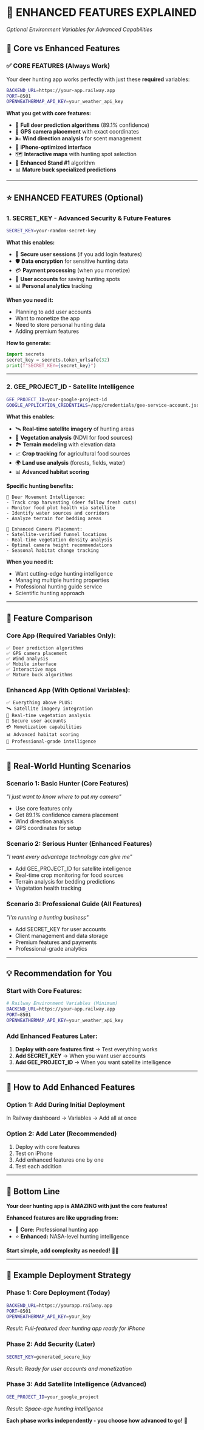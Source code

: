 # 🔧 **ENHANCED FEATURES EXPLAINED**
*Optional Environment Variables for Advanced Capabilities*

## 🎯 **Core vs Enhanced Features**

### **✅ CORE FEATURES (Always Work)**
Your deer hunting app works perfectly with just these **required** variables:
```bash
BACKEND_URL=https://your-app.railway.app
PORT=8501
OPENWEATHERMAP_API_KEY=your_weather_api_key
```

**What you get with core features:**
- 🦌 **Full deer prediction algorithms** (89.1% confidence)
- 📍 **GPS camera placement** with exact coordinates
- 🌬️ **Wind direction analysis** for scent management
- 📱 **iPhone-optimized interface** 
- 🗺️ **Interactive maps** with hunting spot selection
- 🎯 **Enhanced Stand #1** algorithm
- 📊 **Mature buck specialized predictions**

---

## ⭐ **ENHANCED FEATURES (Optional)**

### **1. SECRET_KEY - Advanced Security & Future Features**
```bash
SECRET_KEY=your-random-secret-key
```

**What this enables:**
- 🔐 **Secure user sessions** (if you add login features)
- 🛡️ **Data encryption** for sensitive hunting data
- 💳 **Payment processing** (when you monetize)
- 👥 **User accounts** for saving hunting spots
- 📊 **Personal analytics** tracking

**When you need it:**
- Planning to add user accounts
- Want to monetize the app
- Need to store personal hunting data
- Adding premium features

**How to generate:**
```python
import secrets
secret_key = secrets.token_urlsafe(32)
print(f"SECRET_KEY={secret_key}")
```

---

### **2. GEE_PROJECT_ID - Satellite Intelligence**
```bash
GEE_PROJECT_ID=your-google-project-id
GOOGLE_APPLICATION_CREDENTIALS=/app/credentials/gee-service-account.json
```

**What this enables:**
- 🛰️ **Real-time satellite imagery** of hunting areas
- 🌿 **Vegetation analysis** (NDVI for food sources)
- 🏞️ **Terrain modeling** with elevation data
- 📈 **Crop tracking** for agricultural food sources
- 🌍 **Land use analysis** (forests, fields, water)
- 📊 **Advanced habitat scoring**

**Specific hunting benefits:**
```
🦌 Deer Movement Intelligence:
- Track crop harvesting (deer follow fresh cuts)
- Monitor food plot health via satellite
- Identify water sources and corridors
- Analyze terrain for bedding areas

🎯 Enhanced Camera Placement:
- Satellite-verified funnel locations
- Real-time vegetation density analysis
- Optimal camera height recommendations
- Seasonal habitat change tracking
```

**When you need it:**
- Want cutting-edge hunting intelligence
- Managing multiple hunting properties
- Professional hunting guide service
- Scientific hunting approach

---

## 🚀 **Feature Comparison**

### **Core App (Required Variables Only):**
```
✅ Deer prediction algorithms
✅ GPS camera placement  
✅ Wind analysis
✅ Mobile interface
✅ Interactive maps
✅ Mature buck algorithms
```

### **Enhanced App (With Optional Variables):**
```
✅ Everything above PLUS:
🛰️ Satellite imagery integration
🌿 Real-time vegetation analysis
🔐 Secure user accounts
💳 Monetization capabilities
📊 Advanced habitat scoring
🎯 Professional-grade intelligence
```

---

## 🦌 **Real-World Hunting Scenarios**

### **Scenario 1: Basic Hunter (Core Features)**
*"I just want to know where to put my camera"*
- Use core features only
- Get 89.1% confidence camera placement
- Wind direction analysis
- GPS coordinates for setup

### **Scenario 2: Serious Hunter (Enhanced Features)**
*"I want every advantage technology can give me"*
- Add GEE_PROJECT_ID for satellite intelligence
- Real-time crop monitoring for food sources
- Terrain analysis for bedding predictions
- Vegetation health tracking

### **Scenario 3: Professional Guide (All Features)**
*"I'm running a hunting business"*
- Add SECRET_KEY for user accounts
- Client management and data storage
- Premium features and payments
- Professional-grade analytics

---

## 💡 **Recommendation for You**

### **Start with Core Features:**
```bash
# Railway Environment Variables (Minimum)
BACKEND_URL=https://your-app.railway.app
PORT=8501
OPENWEATHERMAP_API_KEY=your_weather_api_key
```

### **Add Enhanced Features Later:**
1. **Deploy with core features first** → Test everything works
2. **Add SECRET_KEY** → When you want user accounts
3. **Add GEE_PROJECT_ID** → When you want satellite intelligence

---

## 🔧 **How to Add Enhanced Features**

### **Option 1: Add During Initial Deployment**
In Railway dashboard → Variables → Add all at once

### **Option 2: Add Later (Recommended)**
1. Deploy with core features
2. Test on iPhone
3. Add enhanced features one by one
4. Test each addition

---

## 🎯 **Bottom Line**

**Your deer hunting app is AMAZING with just the core features!**

**Enhanced features are like upgrading from:**
- 🎯 **Core:** Professional hunting app
- ⭐ **Enhanced:** NASA-level hunting intelligence

**Start simple, add complexity as needed!** 🦌🚀

---

## 📱 **Example Deployment Strategy**

### **Phase 1: Core Deployment (Today)**
```bash
BACKEND_URL=https://yourapp.railway.app
PORT=8501
OPENWEATHERMAP_API_KEY=your_key
```
*Result: Full-featured deer hunting app ready for iPhone*

### **Phase 2: Add Security (Later)**
```bash
SECRET_KEY=generated_secure_key
```
*Result: Ready for user accounts and monetization*

### **Phase 3: Add Satellite Intelligence (Advanced)**
```bash
GEE_PROJECT_ID=your_google_project
```
*Result: Space-age hunting intelligence*

**Each phase works independently - you choose how advanced to go!** 🎯

